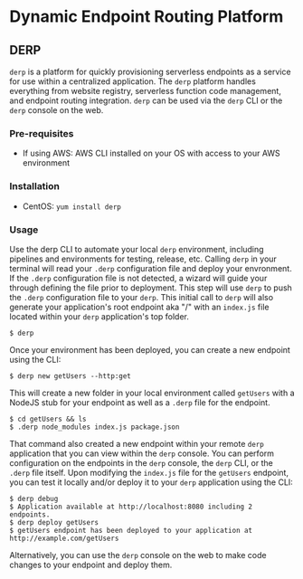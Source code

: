 # Dynamic Endpoint Routing Platform
## DERP
`derp` is a platform for quickly provisioning serverless endpoints as a service for use within a centralized application. The `derp` platform handles everything from website registry, serverless function code management, and endpoint routing integration.
`derp` can be used via the `derp` CLI or the `derp` console on the web.

### Pre-requisites
- If using AWS: AWS CLI installed on your OS with access to your AWS environment

### Installation
- CentOS: `yum install derp`

### Usage
Use the derp CLI to automate your local `derp` environment, including pipelines and environments for testing, release, etc.
Calling `derp` in your terminal will read your `.derp` configuration file and deploy your envronment.
If the `.derp` configuration file is not detected, a wizard will guide your through defining the file prior to deployment. This step will use `derp` to push the `.derp` configuration file to your `derp`.
This initial call to `derp` will also generate your application's root endpoint aka "/" with an `index.js` file located within your `derp` application's top folder.
```
$ derp
```
Once your environment has been deployed, you can create a new endpoint using the CLI:
```
$ derp new getUsers --http:get
```
This will create a new folder in your local environment called `getUsers` with a NodeJS stub for your endpoint as well as a `.derp` file for the endpoint.
```
$ cd getUsers && ls
$ .derp node_modules index.js package.json
```
That command also created a new endpoint within your remote `derp` application that you can view within the `derp` console. You can perform configuration on the endpoints in the `derp` console, the `derp` CLI, or the `.derp` file itself.
Upon modifying the `index.js` file for the `getUsers` endpoint, you can test it locally and/or deploy it to your `derp` application using the CLI:
```
$ derp debug
$ Application available at http://localhost:8080 including 2 endpoints.
$ derp deploy getUsers
$ getUsers endpoint has been deployed to your application at http://example.com/getUsers
```
Alternatively, you can use the `derp` console on the web to make code changes to your endpoint and deploy them.
